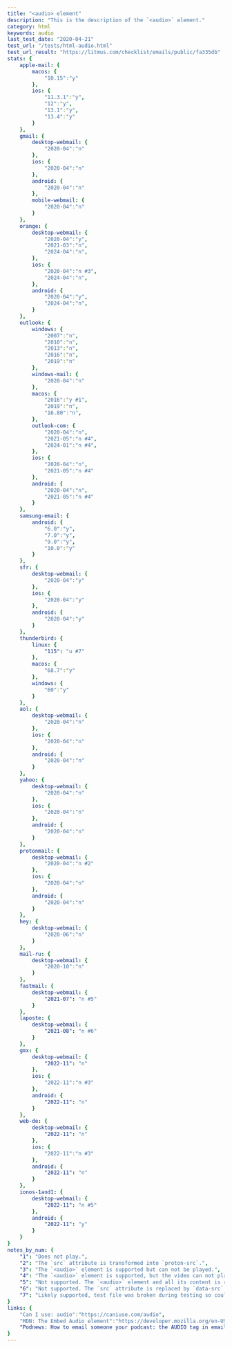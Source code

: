 ```yaml
---
title: "<audio> element"
description: "This is the description of the `<audio>` element."
category: html
keywords: audio
last_test_date: "2020-04-21"
test_url: "/tests/html-audio.html"
test_url_result: "https://litmus.com/checklist/emails/public/fa335db"
stats: {
    apple-mail: {
        macos: {
            "10.15":"y"
        },
        ios: {
            "11.3.1":"y",
            "12":"y",
            "13.1":"y",
            "13.4":"y"
        }
    },
    gmail: {
        desktop-webmail: {
            "2020-04":"n"
        },
        ios: {
            "2020-04":"n"
        },
        android: {
            "2020-04":"n"
        },
        mobile-webmail: {
            "2020-04":"n"
        }
    },
    orange: {
        desktop-webmail: {
            "2020-04":"y",
            "2021-03":"n",
            "2024-04":"n",
        },
        ios: {
            "2020-04":"n #3",
            "2024-04":"n",
        },
        android: {
            "2020-04":"y",
            "2024-04":"n",
        }
    },
    outlook: {
        windows: {
            "2007":"n",
            "2010":"n",
            "2013":"n",
            "2016":"n",
            "2019":"n"
        },
        windows-mail: {
            "2020-04":"n"
        },
        macos: {
            "2016":"y #1",
            "2019":"n",
            "16.80":"n",
        },
        outlook-com: {
            "2020-04":"n",
            "2021-05":"n #4",
            "2024-01":"n #4",
        },
        ios: {
            "2020-04":"n",
            "2021-05":"n #4"
        },
        android: {
            "2020-04":"n",
            "2021-05":"n #4"
        }
    },
    samsung-email: {
        android: {
            "6.0":"y",
            "7.0":"y",
            "9.0":"y",
            "10.0":"y"
        }
    },
    sfr: {
        desktop-webmail: {
            "2020-04":"y"
        },
        ios: {
            "2020-04":"y"
        },
        android: {
            "2020-04":"y"
        }
    },
    thunderbird: {
        linux: {
      		"115": "u #7"
    	},
        macos: {
            "68.7":"y"
        },
        windows: {
            "60":"y"
        }
    },
    aol: {
        desktop-webmail: {
            "2020-04":"n"
        },
        ios: {
            "2020-04":"n"
        },
        android: {
            "2020-04":"n"
        }
    },
    yahoo: {
        desktop-webmail: {
            "2020-04":"n"
        },
        ios: {
            "2020-04":"n"
        },
        android: {
            "2020-04":"n"
        }
    },
    protonmail: {
        desktop-webmail: {
            "2020-04":"n #2"
        },
        ios: {
            "2020-04":"n"
        },
        android: {
            "2020-04":"n"
        }
    },
    hey: {
        desktop-webmail: {
            "2020-06":"n"
        }
    },
    mail-ru: {
        desktop-webmail: {
            "2020-10":"n"
        }
    },
    fastmail: {
        desktop-webmail: {
            "2021-07": "n #5"
        }
    },
    laposte: {
        desktop-webmail: {
            "2021-08": "n #6"
        }
    },
	gmx: {
		desktop-webmail: {
			"2022-11": "n"
		},
		ios: {
			"2022-11":"n #3"
		},
		android: {
			"2022-11": "n"
		}
	},
	web-de: {
		desktop-webmail: {
			"2022-11": "n"
		},
		ios: {
			"2022-11":"n #3"
		},
		android: {
			"2022-11": "n"
		}
	},
	ionos-1and1: {
		desktop-webmail: {
			"2022-11": "n #5"
		},
		android: {
			"2022-11": "y"
		}
	}
}
notes_by_num: {
    "1": "Does not play.",
    "2": "The `src` attribute is transformed into `proton-src`.",
    "3": "The `<audio>` element is supported but can not be played.",
    "4": "The `<audio>` element is supported, but the video can not play due to a strict Content Security Policy.",
    "5": "Not supported. The `<audio>` element and all its content is removed.",
    "6": "Not supported. The `src` attribute is replaced by `data-src`.",
    "7": "Likely supported, test file was broken during testing so could not validate"
}
links: {
    "Can I use: audio":"https://caniuse.com/audio",
    "MDN: The Embed Audio element":"https://developer.mozilla.org/en-US/docs/Web/HTML/Element/audio",
	"Podnews: How to email someone your podcast: the AUDIO tag in email": "https://podnews.net/article/html5-audio-tag-in-email"
}
---
```

